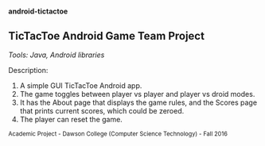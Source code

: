 #### android-tictactoe
## TicTacToe Android Game Team Project

_Tools: Java, Android libraries_

Description:
1. A simple GUI TicTacToe Android app.
2. The game toggles between player vs player and player vs droid modes.
3. It has the About page that displays the game rules, and the Scores page that prints current scores, which could be zeroed.
4. The player can reset the game.

<sub>Academic Project - Dawson College (Computer Science Technology) - Fall 2016</sub>
